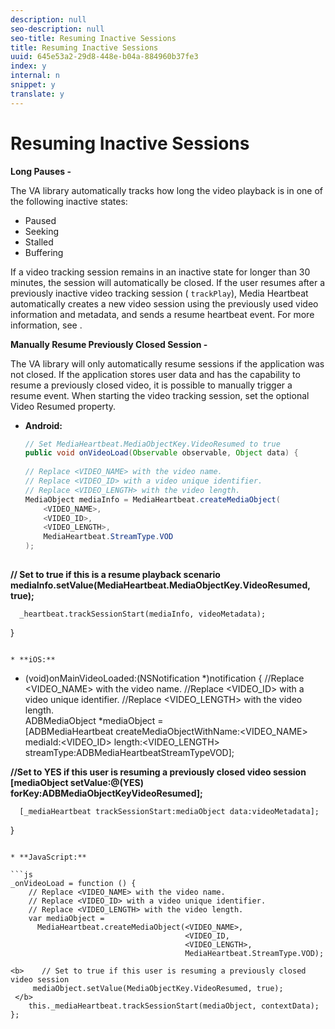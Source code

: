 ```yaml
---
description: null
seo-description: null
seo-title: Resuming Inactive Sessions
title: Resuming Inactive Sessions
uuid: 645e53a2-29d8-448e-b04a-884960b37fe3
index: y
internal: n
snippet: y
translate: y
---
```


# Resuming Inactive Sessions

**Long Pauses -**

The VA library automatically tracks how long the video playback is in one of the following inactive states:

* Paused
* Seeking
* Stalled
* Buffering

If a video tracking session remains in an inactive state for longer than 30 minutes, the session will automatically be closed. If the user resumes after a previously inactive video tracking session ( `trackPlay`), Media Heartbeat automatically creates a new video session using the previously used video information and metadata, and sends a resume heartbeat event. For more information, see [](../../metrics-and-metadata/audio-video-parameters.md).

**Manually Resume Previously Closed Session -**

The VA library will only automatically resume sessions if the application was not closed. If the application stores user data and has the capability to resume a previously closed video, it is possible to manually trigger a resume event. When starting the video tracking session, set the optional Video Resumed property.

* **Android:** 

  ```java
  // Set MediaHeartbeat.MediaObjectKey.VideoResumed to true 
  public void onVideoLoad(Observable observable, Object data) { 
   
  // Replace <VIDEO_NAME> with the video name. 
  // Replace <VIDEO_ID> with a video unique identifier. 
  // Replace <VIDEO_LENGTH> with the video length.  
  MediaObject mediaInfo = MediaHeartbeat.createMediaObject(  
      <VIDEO_NAME>,  
      <VIDEO_ID>,  
      <VIDEO_LENGTH>,  
      MediaHeartbeat.StreamType.VOD 
  ); 
   
<b> 
       // Set to true if this is a resume playback scenario 
       mediaInfo.setValue(MediaHeartbeat.MediaObjectKey.VideoResumed, true); </b> 
   
      _heartbeat.trackSessionStart(mediaInfo, videoMetadata); 
  }
  ```

* **iOS:** 

  ```
  - (void)onMainVideoLoaded:(NSNotification *)notification { 
      //Replace <VIDEO_NAME> with the video name. 
      //Replace <VIDEO_ID> with a video unique identifier. 
      //Replace <VIDEO_LENGTH> with the video length.     
      ADBMediaObject *mediaObject =  
        [ADBMediaHeartbeat createMediaObjectWithName:<VIDEO_NAME> 
                           mediaId:<VIDEO_ID> 
                           length:<VIDEO_LENGTH> 
                           streamType:ADBMediaHeartbeatStreamTypeVOD]; 
   
<b> 
       //Set to YES if this user is resuming a previously closed video session 
       [mediaObject setValue:@(YES) forKey:ADBMediaObjectKeyVideoResumed];</b> 
   
      [_mediaHeartbeat trackSessionStart:mediaObject data:videoMetadata]; 
  } 
  
  ```

* **JavaScript:** 

  ```js
  _onVideoLoad = function () { 
      // Replace <VIDEO_NAME> with the video name. 
      // Replace <VIDEO_ID> with a video unique identifier. 
      // Replace <VIDEO_LENGTH> with the video length.  
      var mediaObject =  
        MediaHeartbeat.createMediaObject(<VIDEO_NAME>,  
                                         <VIDEO_ID,  
                                         <VIDEO_LENGTH>,  
                                         MediaHeartbeat.StreamType.VOD);

<b>    // Set to true if this user is resuming a previously closed video session 
       mediaObject.setValue(MediaObjectKey.VideoResumed, true); 
   </b> 
      this._mediaHeartbeat.trackSessionStart(mediaObject, contextData); 
  };
  ```


